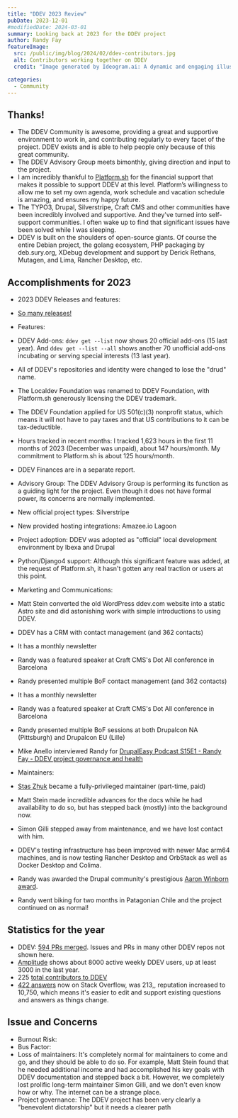 ```yaml
---
title: "DDEV 2023 Review"
pubDate: 2023-12-01
#modifiedDate: 2024-03-01
summary: Looking back at 2023 for the DDEV project
author: Randy Fay
featureImage:
  src: /public/img/blog/2024/02/ddev-contributors.jpg
  alt: Contributors working together on DDEV
  credit: "Image generated by Ideogram.ai: A dynamic and engaging illustration showcasing a diverse group of developers and contributors gathered around a large, glowing screen displaying the DDEV logo. The background is filled with symbolic icons representing key 2023 accomplishments, such as cloud computing, code brackets, and open-source logos. The atmosphere is celebratory, with elements like confetti or light rays to signify breakthrough and success, visually encapsulating the spirit of innovation, community growth, and collaborative success achieved by DDEV in 2023. Include the word 'DDEV' in the background."

categories:
  - Community
---
```


## Thanks!

*   The DDEV Community is awesome, providing a great and supportive environment to work in, and contributing regularly to every facet of the project. DDEV exists and is able to help people only because of this great community.
*   The DDEV Advisory Group meets bimonthly, giving direction and input to the project.
*   I am incredibly thankful to [Platform.sh](https://www.google.com/url?q=http://platform.sh&sa=D&source=editors&ust=1709057329315905&usg=AOvVaw2eb-PA6xOwDsirb4rsWx3I) for the financial support that makes it possible to support DDEV at this level. Platform’s willingness to allow me to set my own agenda, work schedule and vacation schedule is amazing, and ensures my happy future.
*   The TYPO3, Drupal, Silverstripe, Craft CMS and other communities have been incredibly involved and supportive. And they've turned into self-support communities. I often wake up to find that significant issues have been solved while I was sleeping.
*   DDEV is built on the shoulders of open-source giants. Of course the entire Debian project, the golang ecosystem, PHP packaging by deb.sury.org, XDebug development and support by Derick Rethans, Mutagen, and Lima, Rancher Desktop, etc.

## Accomplishments for 2023

*   2023 DDEV Releases and features:

*   [So many releases!](https://github.com/ddev/ddev/releases)
*   Features:
  *   DDEV Add-ons: `ddev get --list` now shows 20 official add-ons (15 last year). And `ddev get --list --all` shows another 70 unofficial add-ons incubating or serving special interests (13 last year).
*   All of DDEV's repositories and identity were changed to lose the "drud" name.
*   The Localdev Foundation was renamed to DDEV Foundation, with Platform.sh generously licensing the DDEV trademark.
*   The DDEV Foundation applied for US 501(c)(3) nonprofit status, which means it will not have to pay taxes and that US contributions to it can be tax-deductible.
*   Hours tracked in recent months: I tracked 1,623 hours in the first 11 months of 2023 (December was unpaid), about 147 hours/month. My commitment to Platform.sh is about 125 hours/month.
*   DDEV Finances are in a separate report.
*   Advisory Group: The DDEV Advisory Group is performing its function as a guiding light for the project. Even though it does not have formal power, its concerns are normally implemented.
*   New official project types: Silverstripe
*   New provided hosting integrations: Amazee.io Lagoon
*   Project adoption: DDEV was adopted as "official" local development environment by Ibexa and Drupal
*   Python/Django4 support: Although this significant feature was added, at the request of Platform.sh, it hasn't gotten any real traction or users at this point.
*   Marketing and Communications:
  * Matt Stein converted the old WordPress ddev.com website into a static Astro site and did astonishing work with simple introductions to using DDEV.
  *   DDEV has a CRM with contact management (and 362 contacts)
  *   It has a monthly newsletter
  *   Randy was a featured speaker at Craft CMS's Dot All conference in Barcelona
  *   Randy presented multiple BoF contact management (and 362 contacts)
  *   It has a monthly newsletter
  *   Randy was a featured speaker at Craft CMS's Dot All conference in Barcelona
  *   Randy presented multiple BoF sessions at both Drupalcon NA (Pittsburgh) and Drupalcon EU (Lille)
  * Mike Anello interviewed Randy for [DrupalEasy Podcast S15E1 - Randy Fay - DDEV project governance and health](https://www.drupaleasy.com/podcast/2023/06/drupaleasy-podcast-s15e1-randy-fay-ddev-project-governance-and-health)

*   Maintainers:
  *   [Stas Zhuk](./introducing-maintainer-stas.md) became a fully-privileged maintainer (part-time, paid)
  *   Matt Stein made incredible advances for the docs while he had availability to do so, but has stepped back (mostly) into the background now.
  *   Simon Gilli stepped away from maintenance, and we have lost contact with him.

*   DDEV's testing infrastructure has been improved with newer Mac arm64 machines, and is now testing Rancher Desktop and OrbStack as well as Docker Desktop and Colima.
*   Randy was awarded the Drupal community's prestigious [Aaron Winborn award](https://www.google.com/url?q=https://www.drupal.org/community/cwg/blog/2023-aaron-winborn-award-winner-randy-fay&sa=D&source=editors&ust=1709057329318244&usg=AOvVaw1AS_YeIN66FQ32WiH7uRpZ).
* Randy went biking for two months in Patagonian Chile and the project continued on as normal!

## Statistics for the year

*   DDEV: [594 PRs merged](https://www.google.com/url?q=https://github.com/ddev/ddev/pulls?q%3Dis%253Apr%2B%2B%2Bmerged%253A2023-01-01..2023-12-31&sa=D&source=editors&ust=1709057329318619&usg=AOvVaw1ichtVuUK-yicP9Y4ZbqVJ). Issues and PRs in many other DDEV repos not shown here.
*   [Amplitude](https://www.google.com/url?q=https://analytics.amplitude.com/ddev/dashboard/jhv7ksg&sa=D&source=editors&ust=1709057329318855&usg=AOvVaw3-YdyXb3I3dwogT7_sTXul) shows about 8000 active weekly DDEV users, up at least 3000 in the last year.
*   225 [total contributors to DDEV](https://www.google.com/url?q=https://github.com/drud/ddev/graphs/contributors&sa=D&source=editors&ust=1709057329319044&usg=AOvVaw264MR7wU2vWx4uZ0BnaqG0)
*   [422 answers](https://www.google.com/url?q=https://stackoverflow.com/users/215713/rfay?tab%3Danswers%26sort%3Dnewest&sa=D&source=editors&ust=1709057329319223&usg=AOvVaw3XRNxgfJgWIhOzCG-WiPgs) now on Stack Overflow, was 213,, reputation increased to 10,750, which means it's easier to edit and support existing questions and answers as things change.

## Issue and Concerns

*   Burnout Risk:
*   Bus Factor:
*   Loss of maintainers: It's completely normal for maintainers to come and go, and they should be able to do so. For example, Matt Stein found that he needed additional income and had accomplished his key goals with DDEV documentation and stepped back a bit. However, we completely lost prolific long-term maintainer Simon Gilli, and we don't even know how or why. The internet can be a strange place.
*   Project governance: The DDEV project has been very clearly a "benevolent dictatorship" but it needs a clearer path
